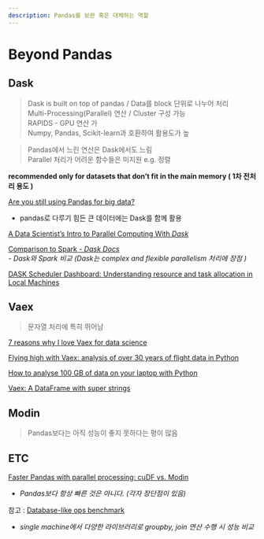 ```yaml
---
description: Pandas를 보완 혹은 대체하는 역할
---
```


# Beyond Pandas

## Dask

> Dask is built on top of pandas / Data를 block 단위로 나누어 처리  
> Multi-Processing\(Parallel\) 연산 / Cluster 구성 가능  
> RAPIDS - GPU 연산 가  
> Numpy, Pandas, Scikit-learn과 호환하여 활용도가 높

> Pandas에서 느린 연산은 Dask에서도 느림  
> Parallel 처리가 어려운 함수들은 미지원  e.g. 정렬

**recommended only for datasets that don’t fit in the main memory \( 1차 전처리 용도 \)**

[Are you still using Pandas for big data?](https://towardsdatascience.com/are-you-still-using-pandas-for-big-data-12788018ba1a)  
  -  pandas로 다루기 힘든 큰 데이터에는 Dask를 함께 활용

[A Data Scientist’s Intro to Parallel Computing With _Dask_](https://towardsdatascience.com/a-data-scientists-intro-to-parallel-computing-with-dask-4c1b4a464579)

[Comparison to Spark _- Dask Docs_](https://docs.dask.org/en/latest/spark.html)  
  _- Dask와 Spark 비교 \(Dask는 complex and flexible parallelism 처리에 장점 \)_

[DASK Scheduler Dashboard: Understanding resource and task allocation in Local Machines](https://medium.com/@kartikbhanot/dask-scheduler-dashboard-understanding-resource-and-task-allocation-in-local-machines-bc5aa60eca6e)

## Vaex

> 문자열 처리에 특히 뛰어남

[7 reasons why I love Vaex for data science](https://towardsdatascience.com/7-reasons-why-i-love-vaex-for-data-science-99008bc8044b)

[Flying high with Vaex: analysis of over 30 years of flight data in Python](https://towardsdatascience.com/https-medium-com-jovan-veljanoski-flying-high-with-vaex-analysis-of-over-30-years-of-flight-data-in-python-b224825a6d56)

[How to analyse 100 GB of data on your laptop with Python](https://towardsdatascience.com/how-to-analyse-100s-of-gbs-of-data-on-your-laptop-with-python-f83363dda94)

[Vaex: A DataFrame with super strings](https://towardsdatascience.com/vaex-a-dataframe-with-super-strings-789b92e8d861)

## Modin

> Pandas보다는 아직 성능이 좋지 못하다는 평이 많음

## ETC

[Faster Pandas with parallel processing: cuDF vs. Modin](https://towardsdatascience.com/faster-pandas-with-parallel-processing-cudf-vs-modin-f2318c594084)  
  -  _Pandas보다 항상 빠른 것은 아니다. \(각자 장단점이 있음\)_

참고 : [Database-like ops benchmark](https://h2oai.github.io/db-benchmark/)  
  -  _single machine에서 다양한 라이브러리로 groupby, join 연산 수행 시 성능 비교_

